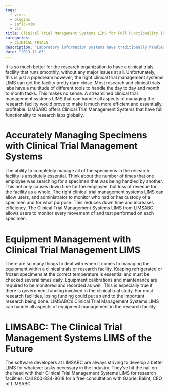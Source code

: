 ```yaml
---
tags:
  - vimrc
  - plugins
  - spf13-vim
  - vim
title: Clinical Trial Management Systems LIMS for Full Functionality in the Research Lab
categories:
  - CLINICAL TRIALS
description: "Laboratory information systems have traditionally handled only the management and "
date: "2013-11-03"
---
```


It is so much better for the research organization to have a clinical trials facility that runs smoothly, without any major issues at all. Unfortunately, this is just a pipedream however; the right clinical trial management systems LIMS can get the facility pretty darn close. Most research and clinical trials labs have a multitude of different tools to handle the day to day and month to month tasks. This makes no sense. A streamlined clinical trial management systems LIMS that can handle all aspects of managing the research facility would prove to make it much more efficient and essentially, profitable. LIMSABC offers Clinical Trial Management Systems that have full functionality to research labs globally.

 

# **Accurately Managing Specimens with Clinical Trial Management Systems**

The ability to completely manage all of the specimens in the research facility is absolutely essential. Think about the number of times that one employee was searching for a specimen that was being handled by another. This not only causes down time for the employee, but loss of revenue for the facility as a whole. The right clinical trial management systems LIMS can allow users, and administrator to monitor who had or has custody of a specimen and for what purpose. This reduces down time and increases efficiency. The Clinical Trial Management Systems LIMS from LIMSABC allows users to monitor every movement of and test performed on each specimen.

# **Equipment Management with Clinical Trial Management LIMS**

There are so many things to deal with when it comes to managing the equipment within a clinical trials or research facility. Keeping refrigerated or frozen specimens at the correct temperature is essential and must be checked several times daily. Equipment calibrations and maintenance are required to be monitored and recorded as well. This is especially true if there is government funding involved in the clinical trial study. For most research facilities, losing funding could put an end to the important research being done. LIMSABC’s Clinical Trial Management Systems LIMS can handle all aspects of equipment management in the research facility.

# **LIMSABC: The Clinical Trial Management Systems LIMS of the Future**

The software developers at LIMSABC are always striving to develop a better LIMS for whatever tasks necessary in the industry. They’ve hit the nail on the head with their Clinical Trial Management Systems LIMS for research facilities. Call 800-834-8618 for a free consultation with Gabriel Balint, CEO of LIMSABC.   